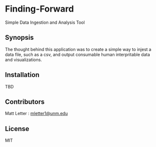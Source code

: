 # Finding-Forward
Simple Data Ingestion and Analysis Tool

## Synopsis

The thought behind this application was to create a simple way to injest a data file, such as a csv, and output consumable human interpritable data and visualizations.

## Installation

TBD

## Contributors

Matt Letter : mletter1@unm.edu

## License

MIT
